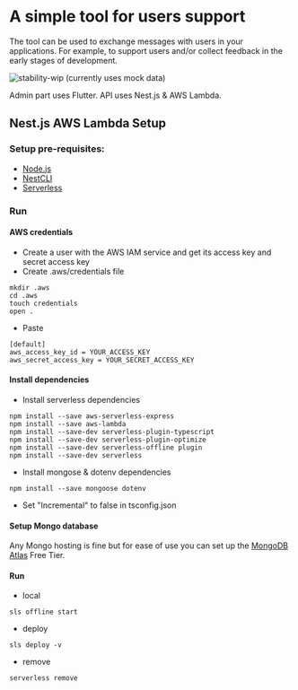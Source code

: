 # A simple tool for users support

The tool can be used to exchange messages with users in your applications. For example, to support users and/or collect feedback in the early stages of development.

![stability-wip](https://img.shields.io/badge/stability-work_in_progress-lightgrey.svg)
(currently uses mock data)

Admin part uses Flutter. API uses Nest.js & AWS Lambda.

## Nest.js AWS Lambda Setup

### Setup pre-requisites:
* [Node.js](https://nodejs.org/en/)
* [NestCLI](https://docs.nestjs.com/cli/overview)
* [Serverless](https://www.serverless.com/framework/docs/providers/aws/guide/installation/)

### Run

#### AWS credentials
* Create a user with the AWS IAM service and get its access key and secret access key
* Create .aws/credentials file
```text
mkdir .aws
cd .aws
touch credentials
open .
```
* Paste
```text
[default]
aws_access_key_id = YOUR_ACCESS_KEY
aws_secret_access_key = YOUR_SECRET_ACCESS_KEY
```
#### Install dependencies
* Install serverless dependencies
```text
npm install --save aws-serverless-express
npm install --save aws-lambda
npm install --save-dev serverless-plugin-typescript
npm install --save-dev serverless-plugin-optimize
npm install --save-dev serverless-offline plugin
npm install --save-dev serverless
```
* Install mongose & dotenv dependencies
```text
npm install --save mongoose dotenv
```
* Set "Incremental" to false in tsconfig.json
#### Setup Mongo database
Any Mongo hosting is fine but for ease of use you can set up the [MongoDB Atlas](https://www.mongodb.com/) Free Tier.
#### Run
* local
```text
sls offline start
```
* deploy
```text
sls deploy -v
```
* remove
```text
serverless remove
```



